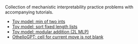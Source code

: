 Collection of mechanistic interpretability practice problems with accompanying tutorials.

* [Toy model: min of two ints](https://colab.research.google.com/github/ckkissane/mech-interp-practice/blob/main/tutorials/min_of_two_ints_tutorial.ipynb)
* [Toy model: sort fixed length lists](https://colab.research.google.com/github/ckkissane/mech-interp-practice/blob/main/tutorials/sort_fixed_len_list_tutorial.ipynb)
* [Toy model: modular addition (2L MLP)](https://colab.research.google.com/github/ckkissane/mech-interp-practice/blob/main/tutorials/modular_addition_2L_mlp_tutorial.ipynb)
* [OthelloGPT: cell for current move is not blank](https://colab.research.google.com/github/ckkissane/mech-interp-practice/blob/main/tutorials/OthelloGPT_current_cell_not_blank_tutorial.ipynb)
